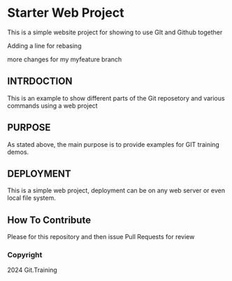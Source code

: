 # Starter Web Project

This is a simple website project for showing to use GIt and Github together

Adding a line for rebasing

more changes for my myfeature branch

## INTRDOCTION


This is an example to show different parts of the Git reposetory and various commands using a web project

## PURPOSE

 As stated above, the main purpose is to provide examples for GIT training demos.

## DEPLOYMENT

This is a simple web project, deployment can be on any web server or even local file system.

## How To Contribute

Please for this repository and then issue Pull Requests for review
### Copyright

2024 Git.Training
